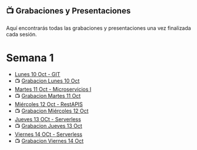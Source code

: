 ## 📺 Grabaciones y Presentaciones
Aquí encontrarás todas las grabaciones y presentaciones una vez finalizada cada sesión.

# Semana 1
- [Lunes 10 Oct - GIT](https://drive.google.com/file/d/1VhgSs2dKZWlTz3MEbAQ6GFFJp4LknQPZ/view?usp=sharing)
- 📺 [Grabacion Lunes 10 Oct](https://drive.google.com/file/d/12z-L5l5sW80OmnWfITIb6qXyTYvjDDe4/view?usp=sharing)
- [Martes 11 Oct - Microservicios I](https://drive.google.com/file/d/1otrS1w_XV17eOVrMZnNhppjwbQ-jpp_5/view?usp=sharing)
- 📺 [Grabacion Martes 11 Oct](https://drive.google.com/file/d/1rX8w7BC6l0BfXmiA5CGu2MWQ1reG9SQ5/view?usp=sharing)
- [Miércoles 12 Oct - RestAPIS](https://drive.google.com/file/d/1UShB87CX7QilLkVjVFFMIyTulcV2Kfav/view?usp=sharing)
- 📺 [Grabacion Miércoles 12 Oct](https://drive.google.com/file/d/11Ivq1W9qDGQteO6xieF65bntCbzQ38pC/view?usp=sharing)
- [Jueves 13 OCt - Serverless](https://drive.google.com/file/d/1kJTmItIBeuELIU8IkKukGOMcG-5-_6Qa/view?usp=sharing)
- 📺 [Grabacion Jueves 13 Oct](https://drive.google.com/file/d/1H-7we-UYQ7VDkvTKyYhj3LTAzX-RdB7E/view?usp=sharing)
- [Viernes 14 OCt - Serverless](https://drive.google.com/file/d/1kJTmItIBeuELIU8IkKukGOMcG-5-_6Qa/view?usp=sharing)
- 📺 [Grabacion Viernes 14 Oct](https://drive.google.com/file/d/1IK2GDakHa9pyTuFkSz6Q1nufgqnmJ-5l/view?usp=sharing)
